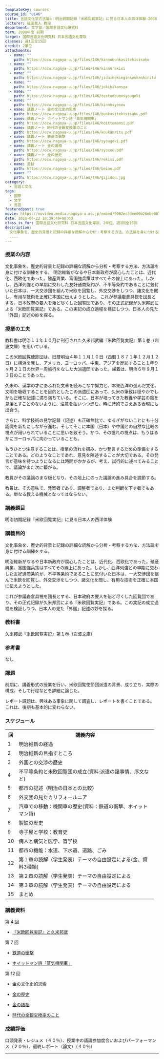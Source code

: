 ```yaml
---
templateKey: courses
course_id: "0146"
title: 言語文化学方法論a：明治初期記録『米欧回覧実記』に見る日本人の西洋体験-2008
lecturer: 福田眞人 教授
department: 文学部／国際言語文化研究科
term: 2008年度 前期
target: 国際言語文化研究科 日本言語文化専攻
classes: 週1回全15回
credit: 2単位
attachments:
  - name: ""
    path: https://ocw.nagoya-u.jp/files/146/kinnobunkasitekisisaku
  - name: ""
    path: https://ocw.nagoya-u.jp/files/146/kinnorekisi
  - name: ""
    path: https://ocw.nagoya-u.jp/files/146/jidainokinginkoukanhiritu
  - name: ""
    path: https://ocw.nagoya-u.jp/files/146/jokikikansya
  - name: ""
    path: https://ocw.nagoya-u.jp/files/146/testudounosyougeki
  - name: ""
    path: https://ocw.nagoya-u.jp/files/146/kinnosyosou
  - name: 講義ノート 金の文化史的思索
    path: https://ocw.nagoya-u.jp/files/146/bunkasitekisisaku.pdf
  - name: 講義ノート ホイットマン詩「蒸気機関車」
    path: https://ocw.nagoya-u.jp/files/146/hoittomansi.pdf
  - name: 講義ノート 時代の金銀変換率のこと
    path: https://ocw.nagoya-u.jp/files/146/koukanritu.pdf
  - name: 講義ノート 鉄道の衝撃
    path: https://ocw.nagoya-u.jp/files/146/syougeki.pdf
  - name: 講義ノート 金の諸相
    path: https://ocw.nagoya-u.jp/files/146/syosou.pdf
  - name: 講義ノート 金の歴史
    path: https://ocw.nagoya-u.jp/files/146/rekisi.pdf
  - name: 差替
    path: https://ocw.nagoya-u.jp/files/146/beiou.pdf
  - name: ""
    path: https://ocw.nagoya-u.jp/files/146/gijidou.jpg
category:
  - 言語と文化
tags:
  - 国際
  - 文学
  - 言語
featuredpost: true
movie: https://nuvideo.media.nagoya-u.ac.jp/embed/9062ec3dee06b26ebe0076db3cee70cbf817153c
date: 2016-06-22 10:39:49+00:00
class_is_for: 国際言語文化研究科 日本言語文化専攻、2単位、週1回全15回
description:
  文化事象を、歴史的背景と記録の詳細な読解から分析・考察する方法、方法論を身に付ける訓練をする。 明治維新がなるや日本新政府が腐心したことは、近代化、西欧化であった。殖産興業、富国強兵策はすべてその線上にあった。しかし、西洋列強との早期に交わした友好通商条約が、不平等条約であることに気付いた日本は、一大交渉団を組んで米欧を回覧し、外交交渉をしつつ、諸文化を閲し、有用な技術を正確に本国に伝えようとした
  ....
---
```


### 授業の内容

文化事象を、歴史的背景と記録の詳細な読解から分析・考察する方法、方法論を身に付ける訓練をする。 明治維新がなるや日本新政府が腐心したことは、近代化、西欧化であった。殖産興業、富国強兵策はすべてその線上にあった。しかし、西洋列強との早期に交わした友好通商条約が、不平等条約であることに気付いた日本は、一大交渉団を組んで米欧を回覧し、外交交渉をしつつ、諸文化を閲し、有用な技術を正確に本国に伝えようとした。 これが参議岩倉具視を団長とする、日本政府の要人を殆ど尽くした回覧団であり、その正式記録が久米邦武による『米欧回覧実記』である。この実記の成立過程を検証しつつ、日本人の見た「外国」記述の妙を探る。

### 授業の工夫

教科書は明治１１年１０月に刊行された久米邦武編『米欧回覧実記』第１巻（岩波文庫）を用いている。

この米欧回覧使節団は、旧暦明治４年１１月１０日（西暦１８７１年１２月１２日）に横浜を発し、アメリカ、ヨーロッパ、中東、アジアを歴訪すること１年９ヶ月２１日の世界一周旅行をなした大派遣団であった。帰着は、明治６年９月１３日のことであった。

久米の、漢学の才にあふれた文章を読みこなす努力と、本来西洋の進んだ文化、文明を吸収することを目的としたこの派遣団にあって、久米の筆致は穏やかでしかも正確な記述に満ち満ちている。そこに、日本が培ってきた教養や学芸の陰を見落とすことのないように、注意を払いつつ進む。時に詩的でさえある表現にも出会う。

さらに、科学技術の見学記録（記述）も正確無比で、ゆるぎがないことにも十分認識を新たにしながら進む。そしてそこに本国（日本）や中国との自然な比較の視点が用いられていることに思いを致そう。かつ、その憧れの視点は、もうはるかにヨーロッパに向かっていることも。

もうひとつ注意することは、授業の流れを掴み、かつ発言するための準備をすることである。どのようなことであれ、意見を陳述することが大切である。その発言が意味を持つようになるには時間がかかるが、考え、試行的に述べてみることで、議論がまた次に繋がる。

教員がその議論のまな板となり、その俎上にのった議論の進み具合を調節する。

教員は、その意味で、発案者であり、調整者であり、また判断を下す者でもある。単なる教える機械となってはならない。

### 講義題目

明治初期記録『米欧回覧実記』に見る日本人の西洋体験

### 講義目的

文化事象を、歴史的背景と記録の詳細な読解から分析・考察する方法、方法論を身に付ける訓練をする。

明治維新がなるや日本新政府が腐心したことは、近代化、西欧化であった。殖産興業、富国強兵策はすべてその線上にあった。しかし、西洋列強との早期に交わした友好通商条約が、不平等条約であることに気付いた日本は、一大交渉団を組んで米欧を回覧し、外交交渉をしつつ、諸文化を閲し、有用な技術を正確に本国に伝えようとした。

これが参議岩倉具視を団長とする、日本政府の要人を殆ど尽くした回覧団であり、その正式記録が久米邦武による『米欧回覧実記』である。この実記の成立過程を検証しつつ、日本人の見た「外国」記述の妙を探る。

### 教科書

久米邦武『米欧回覧実記』第１巻（岩波文庫）

### 参考書

なし

### 課題

前期に、講義形式の授業を行い、米欧回覧使節団派遣の背景、成り立ち、実際の構成、そして行程などを詳細に論じた。

レポート課題は、興味ある事象に関して調査し、レポートを書くことである。 これは、後期も基本的に変わらない。

<h3>スケジュール</h3>
<table class="basic" width="455">
<tr>
<th width="20" class="center">回</th>
<th width="435" class="center">講義内容</th>
</tr>
<tr>
<td width="20" class="center">1</td>
<td width="435">明治維新の経過</td>
</tr>
<tr>
<td width="20" class="center">2</td>
<td width="435">明治維新の目指すところ</td>
</tr>
<tr>
<td width="20" class="center">3</td>
<td width="435">外国との交渉の歴史</td>
</tr>
<tr>
<td width="20" class="center">4</td>
<td width="435">不平等条約と米欧回覧団の成立(資料:派遣の諸事情、序文など)</td>
</tr>
<tr>
<td width="20" class="center">5</td>
<td width="435">都市の記述（明治の日本との比較）</td>
</tr>
<tr>
<td width="20" class="center">6</td>
<td width="435">外交団の見たカリフォールニア</td>
</tr>
<tr>
<td width="20" class="center">7</td>
<td width="435">汽車での移動：機関車の歴史(資料：鉄道の衝撃、ホイットマン詩)</td>
</tr>
<tr>
<td width="20" class="center">8</td>
<td width="435">製鉄の歴史</td>
</tr>
<tr>
<td width="20" class="center">9</td>
<td width="435">寺子屋と学校：教育史</td>
</tr>
<tr>
<td width="20" class="center">10</td>
<td width="435">病人と病気と医学、盲学校</td>
</tr>
<tr>
<td width="20" class="center">11</td>
<td width="435">都市の機能：水道、下水道、道路、ごみ</td>
</tr>
<tr>
<td width="20" class="center">12</td>
<td width="435">第１章の読解（学生発表）テーマの自由設定による(金、資料3種類)</td>
</tr>
<tr>
<td width="20" class="center">13</td>
<td width="435">第２章の読解（学生発表）テーマの自由設定による</td>
</tr>
<tr>
<td width="20" class="center">14</td>
<td width="435">第３章の読解（学生発表）テーマの自由設定による</td>
</tr>
<tr>
<td width="20" class="center">15</td>
<td width="435">まとめ</td>
</tr>
</table>

### 講義資料

第 4 回

- [『米欧回覧実記』と久米邦武](https://ocw.nagoya-u.jp/files/146/beiou.pdf)

第 7 回

- [鉄道の衝撃](https://ocw.nagoya-u.jp/files/146/syougeki.pdf)

- [ホイットマン詩「蒸気機関車」](https://ocw.nagoya-u.jp/files/146/hoittomansi.pdf)

第 12 回

- [金の文化史的思索](https://ocw.nagoya-u.jp/files/146/bunkasitekisisaku.pdf)

- [金の歴史](https://ocw.nagoya-u.jp/files/146/rekisi.pdf)

- [金の諸相](https://ocw.nagoya-u.jp/files/146/syosou.pdf)

- [時代の金銀交換率のこと](https://ocw.nagoya-u.jp/files/146/koukanritu.pdf)

### 成績評価

口頭発表・レジュメ（４０％）、授業中の議論参加度合いおよびパーフォーマンス（２０％）、最終レポート（論文）（４０％）

---

